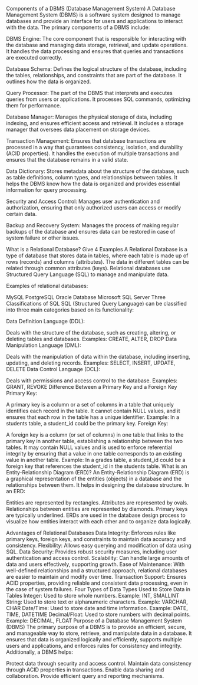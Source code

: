 
Components of a DBMS (Database Management System)
A Database Management System (DBMS) is a software system designed to manage databases and provide an interface for users and applications to interact with the data. The primary components of a DBMS include:

DBMS Engine: The core component that is responsible for interacting with the database and managing data storage, retrieval, and update operations. It handles the data processing and ensures that queries and transactions are executed correctly.

Database Schema: Defines the logical structure of the database, including the tables, relationships, and constraints that are part of the database. It outlines how the data is organized.

Query Processor: The part of the DBMS that interprets and executes queries from users or applications. It processes SQL commands, optimizing them for performance.

Database Manager: Manages the physical storage of data, including indexing, and ensures efficient access and retrieval. It includes a storage manager that oversees data placement on storage devices.

Transaction Management: Ensures that database transactions are processed in a way that guarantees consistency, isolation, and durability (ACID properties). It handles the execution of multiple transactions and ensures that the database remains in a valid state.

Data Dictionary: Stores metadata about the structure of the database, such as table definitions, column types, and relationships between tables. It helps the DBMS know how the data is organized and provides essential information for query processing.

Security and Access Control: Manages user authentication and authorization, ensuring that only authorized users can access or modify certain data.

Backup and Recovery System: Manages the process of making regular backups of the database and ensures data can be restored in case of system failure or other issues.

What is a Relational Database? Give 4 Examples
A Relational Database is a type of database that stores data in tables, where each table is made up of rows (records) and columns (attributes). The data in different tables can be related through common attributes (keys). Relational databases use Structured Query Language (SQL) to manage and manipulate data.

Examples of relational databases:

MySQL
PostgreSQL
Oracle Database
Microsoft SQL Server
Three Classifications of SQL
SQL (Structured Query Language) can be classified into three main categories based on its functionality:

Data Definition Language (DDL):

Deals with the structure of the database, such as creating, altering, or deleting tables and databases.
Examples: CREATE, ALTER, DROP
Data Manipulation Language (DML):

Deals with the manipulation of data within the database, including inserting, updating, and deleting records.
Examples: SELECT, INSERT, UPDATE, DELETE
Data Control Language (DCL):

Deals with permissions and access control to the database.
Examples: GRANT, REVOKE
Difference Between a Primary Key and a Foreign Key
Primary Key:

A primary key is a column or a set of columns in a table that uniquely identifies each record in the table.
It cannot contain NULL values, and it ensures that each row in the table has a unique identifier.
Example: In a students table, a student_id could be the primary key.
Foreign Key:

A foreign key is a column (or set of columns) in one table that links to the primary key in another table, establishing a relationship between the two tables.
It may contain NULL values and is used to enforce referential integrity by ensuring that a value in one table corresponds to an existing value in another table.
Example: In a grades table, a student_id could be a foreign key that references the student_id in the students table.
What is an Entity-Relationship Diagram (ERD)?
An Entity-Relationship Diagram (ERD) is a graphical representation of the entities (objects) in a database and the relationships between them. It helps in designing the database structure. In an ERD:

Entities are represented by rectangles.
Attributes are represented by ovals.
Relationships between entities are represented by diamonds.
Primary keys are typically underlined.
ERDs are used in the database design process to visualize how entities interact with each other and to organize data logically.

Advantages of Relational Databases
Data Integrity: Enforces rules like primary keys, foreign keys, and constraints to maintain data accuracy and consistency.
Flexibility: Allows easy querying and modification of data using SQL.
Data Security: Provides robust security measures, including user authentication and access control.
Scalability: Can handle large amounts of data and users effectively, supporting growth.
Ease of Maintenance: With well-defined relationships and a structured approach, relational databases are easier to maintain and modify over time.
Transaction Support: Ensures ACID properties, providing reliable and consistent data processing, even in the case of system failures.
Four Types of Data Types Used to Store Data in Tables
Integer: Used to store whole numbers. Example: INT, SMALLINT
String: Used to store text or alphanumeric characters. Example: VARCHAR, CHAR
Date/Time: Used to store date and time information. Example: DATE, TIME, DATETIME
Decimal/Float: Used to store numbers with decimal points. Example: DECIMAL, FLOAT
Purpose of a Database Management System (DBMS)
The primary purpose of a DBMS is to provide an efficient, secure, and manageable way to store, retrieve, and manipulate data in a database. It ensures that data is organized logically and efficiently, supports multiple users and applications, and enforces rules for consistency and integrity. Additionally, a DBMS helps:

Protect data through security and access control.
Maintain data consistency through ACID properties in transactions.
Enable data sharing and collaboration.
Provide efficient query and reporting mechanisms.
